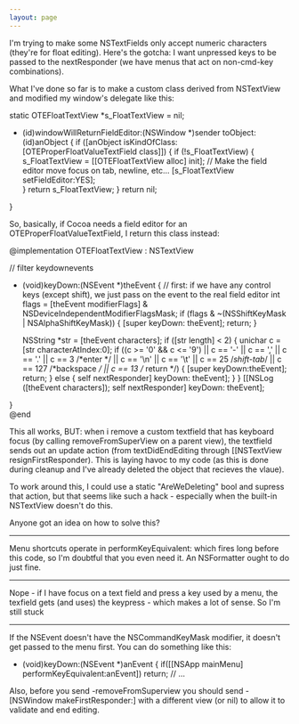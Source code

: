 ```yaml
---
layout: page
---
```



 
I'm trying to make some NSTextFields only accept numeric characters (they're for float editing). Here's the gotcha: I want unpressed keys to be passed to the nextResponder (we have menus that act on non-cmd-key combinations).

What I've done so far is to make a custom class derived from NSTextView and modified my window's delegate like this:

    
static OTEFloatTextView *s_FloatTextView = nil;
- (id)windowWillReturnFieldEditor:(NSWindow *)sender toObject:(id)anObject {
	if ([anObject isKindOfClass:[OTEProperFloatValueTextField class]]) {
		if (!s_FloatTextView) {
			s_FloatTextView = [[OTEFloatTextView alloc] init];
			// Make the field editor move focus on tab, newline, etc...
			[s_FloatTextView setFieldEditor:YES];	
		}
		return s_FloatTextView;
	}
	return nil;

}


So, basically, if Cocoa needs a field editor for an OTEProperFloatValueTextField, I return this class instead:

    
@implementation OTEFloatTextView : NSTextView

// filter keydownevents
- (void)keyDown:(NSEvent *)theEvent {
	// first: if we have any control keys (except shift), we just pass on the event to the real field editor
	int flags = [theEvent modifierFlags] & NSDeviceIndependentModifierFlagsMask;
	if (flags & ~(NSShiftKeyMask | NSAlphaShiftKeyMask)) {
		[super keyDown: theEvent];
		return;
	}

	NSString *str = [theEvent characters];
	if ([str length] < 2) {
		unichar c = [str characterAtIndex:0];
		if ((c >= '0' && c <= '9') || c == '-' || c == ',' || c == '.' || c == 3 /*enter */ || c == '\n' || c == '\t' || c == 25 /*shift-tab*/ || c == 127 /*backspace */ || c == 13 /* return */) {
			[super keyDown:theEvent];
			return;
		} else {
			self nextResponder] keyDown: theEvent];
		}
	}
	[[NSLog ([theEvent characters]);
	self nextResponder] keyDown: theEvent];

}	
@end



This all works, BUT: when i remove a custom textfield that has keyboard focus (by calling removeFromSuperView on a parent view), the textfield sends out an update action (from textDidEndEditing through [[NSTextView resignFirstResponder). This is laying havoc to my code (as this is done during cleanup and I've already deleted the object that recieves the vlaue).

To work around this, I could use a static "AreWeDeleting" bool and supress that action, but that seems like such a hack - especially when the built-in NSTextView doesn't do this. 

Anyone got an idea on how to solve this?

----
Menu shortcuts operate in     performKeyEquivalent: which fires long before this code, so I'm doubtful that you even need it. An NSFormatter ought to do just fine.

---- 
Nope - if I have focus on a text field and press a key used by a menu, the texfield gets (and uses) the keypress - which makes a lot of sense. So I'm still stuck

----
If the     NSEvent doesn't have the     NSCommandKeyMask modifier, it doesn't get passed to the menu first. You can do something like this:
    
- (void)keyDown:(NSEvent *)anEvent
{
	if([[NSApp mainMenu] performKeyEquivalent:anEvent]) return;
	// ...

Also, before you send     -removeFromSuperview you should send     -[NSWindow makeFirstResponder:] with a different view (or     nil) to allow it to validate and end editing.
